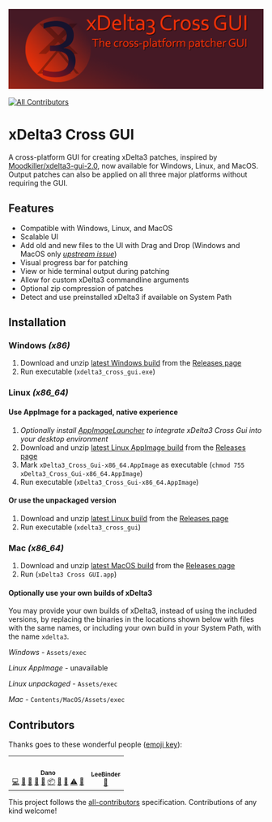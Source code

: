 ![GitHub Logo](Extra%20Resources/Repository%20Cover.png)
<!-- ALL-CONTRIBUTORS-BADGE:START - Do not remove or modify this section -->
[![All Contributors](https://img.shields.io/badge/all_contributors-2-orange.svg?style=flat-square)](#contributors-)
<!-- ALL-CONTRIBUTORS-BADGE:END -->
# xDelta3 Cross GUI
A cross-platform GUI for creating xDelta3 patches, inspired by [Moodkiller/xdelta3-gui-2.0](https://github.com/Moodkiller/xdelta3-gui-2.0), now available for Windows, Linux, and MacOS. Output patches can also be applied on all three major platforms without requiring the GUI.

## Features
- Compatible with Windows, Linux, and MacOS
- Scalable UI
- Add old and new files to the UI with Drag and Drop (Windows and MacOS only [*upstream issue*](https://github.com/AvaloniaUI/Avalonia/issues/3502))
- Visual progress bar for patching
- View or hide terminal output during patching
- Allow for custom xDelta3 commandline arguments
- Optional zip compression of patches
- Detect and use preinstalled xDelta3 if available on System Path

## Installation
### Windows *(x86)*
1. Download and unzip [latest Windows build](https://github.com/dan0v/xdelta3-cross-gui/releases/latest/download/xdelta3-cross-gui_1.0.4_win_x86.zip) from the [Releases page](https://github.com/dan0v/xdelta3-cross-gui/releases)
2. Run executable (`xdelta3_cross_gui.exe`)

### Linux *(x86_64)*
#### Use AppImage for a packaged, native experience
1. *Optionally install [AppImageLauncher](https://github.com/TheAssassin/AppImageLauncher) to integrate xDelta3 Cross Gui into your desktop environment*
2. Download and unzip [latest Linux AppImage build](https://github.com/dan0v/xdelta3-cross-gui/releases/latest/download/xdelta3-cross-gui_1.0.4_linux_AppImage_x86_64.tar.gz) from the [Releases page](https://github.com/dan0v/xdelta3-cross-gui/releases)
3. Mark `xDelta3_Cross_Gui-x86_64.AppImage` as executable (`chmod 755 xDelta3_Cross_Gui-x86_64.AppImage`)
4. Run executable (`xDelta3_Cross_Gui-x86_64.AppImage`)

#### Or use the unpackaged version
1. Download and unzip [latest Linux build](https://github.com/dan0v/xdelta3-cross-gui/releases/latest/download/xdelta3-cross-gui_1.0.4_linux_x86_64.tar.gz) from the [Releases page](https://github.com/dan0v/xdelta3-cross-gui/releases)
2. Run executable (`xdelta3_cross_gui`)

### Mac *(x86_64)*
1. Download and unzip [latest MacOS build](https://github.com/dan0v/xdelta3-cross-gui/releases/latest/download/xdelta3-cross-gui_1.0.4_macOS_x86_64.tar.gz) from the [Releases page](https://github.com/dan0v/xdelta3-cross-gui/releases)
2. Run (`xDelta3 Cross GUI.app`)

#### Optionally use your own builds of xDelta3
You may provide your own builds of xDelta3, instead of using the included versions, by replacing the binaries in the locations shown below with files with the same names, or including your own build in your System Path, with the name `xdelta3`. 

*Windows -* `Assets/exec`

*Linux AppImage -* unavailable

*Linux unpackaged -* `Assets/exec`

*Mac -* `Contents/MacOS/Assets/exec`

## Contributors

Thanks goes to these wonderful people ([emoji key](https://allcontributors.org/docs/en/emoji-key)):

<!-- ALL-CONTRIBUTORS-LIST:START - Do not remove or modify this section -->
<!-- prettier-ignore-start -->
<!-- markdownlint-disable -->
<table>
  <tr>
		<td align="center"><a href="https://github.com/dan0v"><img src="https://avatars1.githubusercontent.com/u/7658521?v=4" width="100px;" alt=""/><br /><sub><b>Dano</b></sub></a><br /><a href="https://github.com/dan0v/xdelta3-cross-gui/commits?author=dan0v" title="Code">💻</a> <a href="https://github.com/dan0v/xdelta3-cross-gui/issues?q=author%3Adan0v" title="Bug reports">🐛</a> <a href="#design-dan0v" title="Design">🎨</a> <a href="https://github.com/dan0v/xdelta3-cross-gui/commits?author=dan0v" title="Documentation">📖</a> <a href="#maintenance-dan0v" title="Maintenance">🚧</a> <a href="#platform-dan0v" title="Packaging/porting to new platform">📦</a> <a href="#question-dan0v" title="Answering Questions">💬</a> <a href="https://github.com/dan0v/xdelta3-cross-gui/pulls?q=is%3Apr+reviewed-by%3Adan0v" title="Reviewed Pull Requests">👀</a> <a href="https://github.com/dan0v/xdelta3-cross-gui/commits?author=dan0v" title="Tests">⚠️</a> <a href="#userTesting-dan0v" title="User Testing">📓</a></td>
		<td align="center"><a href="https://github.com/LeeBinder"><img src="https://avatars0.githubusercontent.com/u/39203497?v=4" width="100px;" alt=""/><br /><sub><b>LeeBinder</b></sub></a><br /><a href="#design-LeeBinder" title="Design">🎨</a></td>
  </tr>
</table>

<!-- markdownlint-enable -->
<!-- prettier-ignore-end -->
<!-- ALL-CONTRIBUTORS-LIST:END -->

This project follows the [all-contributors](https://github.com/all-contributors/all-contributors) specification. Contributions of any kind welcome!
